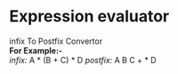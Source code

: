 # Expression evaluator
infix To Postfix Convertor</br>
<b>For Example:- </b></br>
*infix:*  A * (B + C) * D
*postfix:*  A B C + * D
